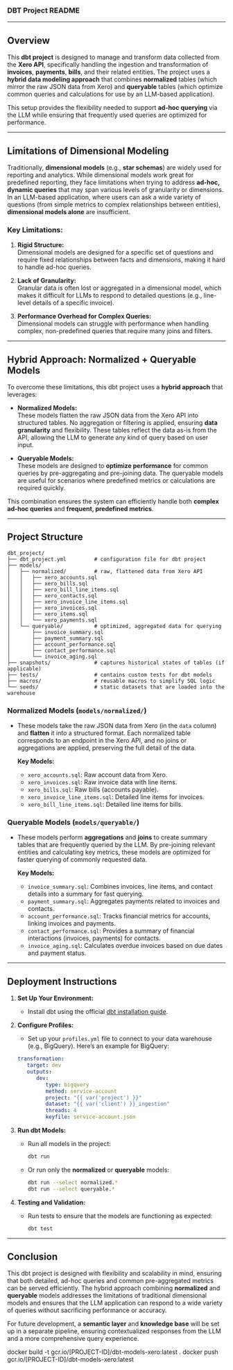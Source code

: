 ### **DBT Project README**

---

## **Overview**

This **dbt project** is designed to manage and transform data collected from the **Xero API**, specifically handling the ingestion and transformation of **invoices**, **payments**, **bills**, and their related entities. The project uses a **hybrid data modeling approach** that combines **normalized** tables (which mirror the raw JSON data from Xero) and **queryable** tables (which optimize common queries and calculations for use by an LLM-based application). 

This setup provides the flexibility needed to support **ad-hoc querying** via the LLM while ensuring that frequently used queries are optimized for performance.

---

## **Limitations of Dimensional Modeling**

Traditionally, **dimensional models** (e.g., **star schemas**) are widely used for reporting and analytics. While dimensional models work great for predefined reporting, they face limitations when trying to address **ad-hoc, dynamic queries** that may span various levels of granularity or dimensions. In an LLM-based application, where users can ask a wide variety of questions (from simple metrics to complex relationships between entities), **dimensional models alone** are insufficient.

### **Key Limitations:**
1. **Rigid Structure:**  
   Dimensional models are designed for a specific set of questions and require fixed relationships between facts and dimensions, making it hard to handle ad-hoc queries.
   
2. **Lack of Granularity:**  
   Granular data is often lost or aggregated in a dimensional model, which makes it difficult for LLMs to respond to detailed questions (e.g., line-level details of a specific invoice).

3. **Performance Overhead for Complex Queries:**  
   Dimensional models can struggle with performance when handling complex, non-predefined queries that require many joins and filters.

---

## **Hybrid Approach: Normalized + Queryable Models**

To overcome these limitations, this dbt project uses a **hybrid approach** that leverages:
- **Normalized Models:**  
  These models flatten the raw JSON data from the Xero API into structured tables. No aggregation or filtering is applied, ensuring **data granularity** and flexibility. These tables reflect the data as-is from the API, allowing the LLM to generate any kind of query based on user input.
  
- **Queryable Models:**  
  These models are designed to **optimize performance** for common queries by pre-aggregating and pre-joining data. The queryable models are useful for scenarios where predefined metrics or calculations are required quickly.

This combination ensures the system can efficiently handle both **complex ad-hoc queries** and **frequent, predefined metrics**.

---

## **Project Structure**

```plaintext
dbt_project/
├── dbt_project.yml         # configuration file for dbt project
├── models/
│   ├── normalized/         # raw, flattened data from Xero API
│   │   ├── xero_accounts.sql
│   │   ├── xero_bills.sql
│   │   ├── xero_bill_line_items.sql
│   │   ├── xero_contacts.sql
│   │   ├── xero_invoice_line_items.sql
│   │   ├── xero_invoices.sql
│   │   ├── xero_items.sql
│   │   └── xero_payments.sql
│   └── queryable/          # optimized, aggregated data for querying
│       ├── invoice_summary.sql
│       ├── payment_summary.sql
│       ├── account_performance.sql
│       ├── contact_performance.sql
│       └── invoice_aging.sql
├── snapshots/              # captures historical states of tables (if applicable)
├── tests/                  # contains custom tests for dbt models
├── macros/                 # reusable macros to simplify SQL logic
└── seeds/                  # static datasets that are loaded into the warehouse
```

### **Normalized Models (`models/normalized/`)**
- These models take the raw JSON data from Xero (in the `data` column) and **flatten** it into a structured format. Each normalized table corresponds to an endpoint in the Xero API, and no joins or aggregations are applied, preserving the full detail of the data.
  
  **Key Models:**
  - `xero_accounts.sql`: Raw account data from Xero.
  - `xero_invoices.sql`: Raw invoice data with line items.
  - `xero_bills.sql`: Raw bills (accounts payable).
  - `xero_invoice_line_items.sql`: Detailed line items for invoices.
  - `xero_bill_line_items.sql`: Detailed line items for bills.

### **Queryable Models (`models/queryable/`)**
- These models perform **aggregations** and **joins** to create summary tables that are frequently queried by the LLM. By pre-joining relevant entities and calculating key metrics, these models are optimized for faster querying of commonly requested data.

  **Key Models:**
  - `invoice_summary.sql`: Combines invoices, line items, and contact details into a summary for fast querying.
  - `payment_summary.sql`: Aggregates payments related to invoices and contacts.
  - `account_performance.sql`: Tracks financial metrics for accounts, linking invoices and payments.
  - `contact_performance.sql`: Provides a summary of financial interactions (invoices, payments) for contacts.
  - `invoice_aging.sql`: Calculates overdue invoices based on due dates and payment status.

---

## **Deployment Instructions**

1. **Set Up Your Environment:**
   - Install dbt using the official [dbt installation guide](https://docs.getdbt.com/docs/installation).
   
2. **Configure Profiles:**
   - Set up your `profiles.yml` file to connect to your data warehouse (e.g., BigQuery). Here’s an example for BigQuery:

   ```yaml
   transformation:
      target: dev
      outputs:
         dev:
            type: bigquery
            method: service-account
            project: "{{ var('project') }}"
            dataset: "{{ var('client') }}_ingestion"
            threads: 4
            keyfile: service-account.json
   ```

3. **Run dbt Models:**
   - Run all models in the project:
     ```bash
     dbt run
     ```

   - Or run only the **normalized** or **queryable** models:
     ```bash
     dbt run --select normalized.*
     dbt run --select queryable.*
     ```

4. **Testing and Validation:**
   - Run tests to ensure that the models are functioning as expected:
     ```bash
     dbt test
     ```

---

## **Conclusion**

This dbt project is designed with flexibility and scalability in mind, ensuring that both detailed, ad-hoc queries and common pre-aggregated metrics can be served efficiently. The hybrid approach combining **normalized** and **queryable** models addresses the limitations of traditional dimensional models and ensures that the LLM application can respond to a wide variety of queries without sacrificing performance or accuracy.

For future development, a **semantic layer** and **knowledge base** will be set up in a separate pipeline, ensuring contextualized responses from the LLM and a more comprehensive query experience.



docker build -t gcr.io/[PROJECT-ID]/dbt-models-xero:latest .
docker push gcr.io/[PROJECT-ID]/dbt-models-xero:latest
